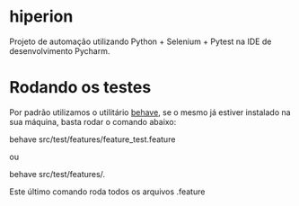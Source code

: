 # hiperion
Projeto de automação utilizando Python + Selenium + Pytest
na IDE de desenvolvimento Pycharm.

# Rodando os testes
Por padrão utilizamos o utilitário [behave](https://behave.readthedocs.io/en/latest/), se o mesmo já estiver instalado na sua máquina, basta rodar o comando abaixo:

behave src/test/features/feature_test.feature

ou

behave src/test/features/.

Este último comando roda todos os arquivos .feature
